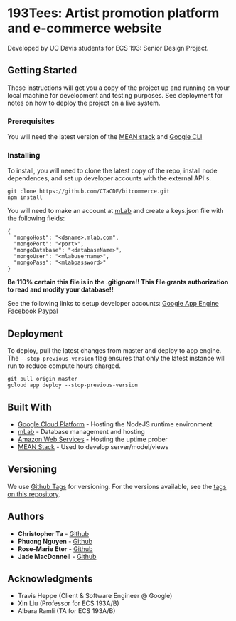 # 193Tees: Artist promotion platform and e-commerce website
Developed by UC Davis students for ECS 193: Senior Design Project. 


## Getting Started

These instructions will get you a copy of the project up and running on your local machine for development and testing purposes. See deployment for notes on how to deploy the project on a live system.

### Prerequisites

You will need the latest version of the [MEAN stack](http://mean.io/) and [Google CLI](https://cloud.google.com/sdk/)

### Installing

To install, you will need to clone the latest copy of the repo, install node dependences, and set up developer accounts with the external API's.
```
git clone https://github.com/CTaCDE/bitcommerce.git
npm install
```

You will need to make an account at [mLab](https://mlab.com/) and create a keys.json file with the following fields:
```
{
  "mongoHost": "<dsname>.mlab.com",
  "mongoPort": "<port>",
  "mongoDatabase": "<databaseName>",
  "mongoUser": "<mlabusername>",
  "mongoPass": "<mlabpassword>"
}
```
**Be 110% certain this file is in the .gitignore!! This file grants authorization to read and modify your database!!**

See the following links to setup developer accounts:
[Google App Engine](https://cloud.google.com/appengine/)
[Facebook](https://developers.facebook.com/)
[Paypal](https://developer.paypal.com/)

## Deployment

To deploy, pull the latest changes from master and deploy to app engine. The ```--stop-previous-version``` flag ensures that only the latest instance will run to reduce compute hours charged.
```
git pull origin master
gcloud app deploy --stop-previous-version
```

## Built With

* [Google Cloud Platform](http://cloud.google.com/) - Hosting the NodeJS runtime environment
* [mLab](https://mlab.com/home) - Database management and hosting
* [Amazon Web Services](https://aws.amazon.com/) - Hosting the uptime prober
* [MEAN Stack](http://mean.io/) - Used to develop server/model/views

## Versioning

We use [Github Tags](http://github.com/) for versioning. For the versions available, see the [tags on this repository](https://github.com/CTaCDE/bitcommerce/tags). 

## Authors

* **Christopher Ta** - [Github](https://github.com/CTaCDE)
* **Phuong Nguyen** - [Github](https://github.com/phuonghn)
* **Rose-Marie Eter** - [Github](https://github.com/r-eter)
* **Jade MacDonnell** - [Github](https://github.com/jmac7789)


## Acknowledgments

* Travis Heppe (Client & Software Engineer @ Google)
* Xin Liu (Professor for ECS 193A/B)
* Albara Ramli (TA for ECS 193A/B)
